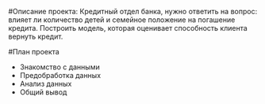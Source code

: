 #Описание проекта: 
Кредитный отдел банка, нужно ответить на вопрос: влияет ли количество детей и семейное положение на погашение кредита. 
Построить модель, которая оценивает способность клиента вернуть кредит.

#План проекта
-  Знакомство с данными
 -  Предобработка данных
 -  Анализ данных
 -  Общий вывод
